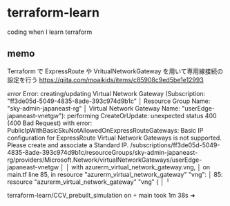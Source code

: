# terraform-learn
coding when I learn terraform

## memo
Terraform で ExpressRoute や VritualNetworkGateway を用いて専用線接続の設定を行う
https://qiita.com/moaikids/items/c85908c9ed5be1e12993

*error*
 Error: creating/updating Virtual Network Gateway (Subscription: "ff3de05d-5049-4835-8ade-393c974d9b1c"
│ Resource Group Name: "sky-admin-japaneast-rg"
│ Virtual Network Gateway Name: "userEdge-japaneast-vnetgw"): performing CreateOrUpdate: unexpected status 400 (400 Bad Request) with error: PublicIpWithBasicSkuNotAllowedOnExpressRouteGateways: Basic IP configuration for ExpressRoute Virtual Network Gateways is not supported. Please create and associate a Standard IP. /subscriptions/ff3de05d-5049-4835-8ade-393c974d9b1c/resourceGroups/sky-admin-japaneast-rg/providers/Microsoft.Network/virtualNetworkGateways/userEdge-japaneast-vnetgw
│ 
│   with azurerm_virtual_network_gateway.vng,
│   on main.tf line 85, in resource "azurerm_virtual_network_gateway" "vng":
│   85: resource "azurerm_virtual_network_gateway" "vng" {
│ 
╵

terraform-learn/CCV_prebuilt_simulation on  main took 1m 38s 
➜ 
